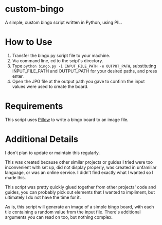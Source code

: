 # custom-bingo
A simple, custom bingo script written in Python, using PIL.

# How to Use
1. Transfer the bingo.py script file to your machine.
2. Via command line, cd to the scipt's directory.
3. Type `python bingo.py -i INPUT_FILE_PATH -o OUTPUT_PATH`, substituting INPUT_FILE_PATH and OUTPUT_PATH for your desired paths, and press enter.
4. Open the JPG file at the output path you gave to confirm the input values were used to create the board.

# Requirements
This script uses [Pillow](https://pypi.org/project/pillow/) to write a bingo board to an image file.

# Additional Details
I don't plan to update or maintain this regularly.

This was created because other similar projects or guides I tried were too inconvenient with set up, did not display properly, was created in unfamiliar language, or was an online service. I didn't find exactly what I wanted so I made this.

This script was pretty quickly glued together from other projects' code and guides, you can probably pick out elements that I wanted to impliment, but ultimately I do not have the time for it.

As is, this script will generate an image of a simple bingo board, with each tile containing a random value from the input file. There's additional arguments you can read on too, but nothing complex.
